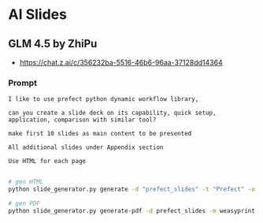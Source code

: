 # AI Slides

## GLM 4.5 by ZhiPu

- https://chat.z.ai/c/356232ba-5516-46b6-96aa-37128dd14364


### Prompt
```
I like to use prefect python dynamic workflow library, 

can you create a slide deck on its capability, quick setup, application, comparison with similar tool?

make first 10 slides as main content to be presented

All additional slides under Appendix section

Use HTML for each page

```


```bash

# gen HTML
python slide_generator.py generate -d "prefect_slides" -t "Prefect" -o index_prefect.html

# gen PDF
python slide_generator.py generate-pdf -d prefect_slides -m weasyprint -t "Prefect" -o prefect_gen.pdf

```